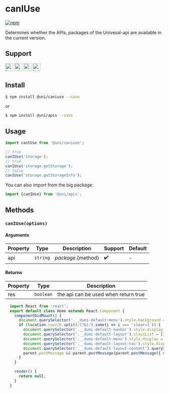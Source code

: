 # canIUse 

[![npm](https://img.shields.io/npm/v/@uni/caniuse.svg)](https://www.npmjs.com/package/@uni/caniuse)

Determines whether the APIs, packages of the Univesal-api are available in the current version.

## Support

<img alt="browser" src="https://gw.alicdn.com/tfs/TB1uYFobGSs3KVjSZPiXXcsiVXa-200-200.svg" width="25px" height="25px" title="h5" /> <img alt="miniApp" src="https://gw.alicdn.com/tfs/TB1bBpmbRCw3KVjSZFuXXcAOpXa-200-200.svg" width="25px" height="25px" title="ali miniprogram" /> <img alt="wechatMiniprogram" src="https://img.alicdn.com/tfs/TB1slcYdxv1gK0jSZFFXXb0sXXa-200-200.svg" width="25px" height="25px" title="wechatMiniprogram"> <img alt="bytedanceMicroApp" src="https://gw.alicdn.com/tfs/TB1jFtVzO_1gK0jSZFqXXcpaXXa-200-200.svg" width="25px" height="25px" title="bytedanceMicroApp">

## Install

```bash
$ npm install @uni/caniuse --save
```
or
```bash
$ npm install @uni/apis --save
```
## Usage

```javascript
import canIUse from '@uni/caniuse';

// true
canIUse('storage');
// true
canIUse('storage.getStorage');
// false
canIUse('storage.getStorageInfo');

```

You can also import from the big package:

```js
import {canIUse} from '@uni/apis';
```

## Methods

### `canIUse(options)`

#### Arguments

| Property | Type | Description | Support | Default |
| --- | --- | --- | --- | --- |
| api | `string` | ${package}.${method} | ✔️ | - |

#### Returns

| Property | Type | Description | 
| --- | --- | --- |
| res | `boolean` | the api can be used when return true |


```jsx | inline
  import React from 'react';
  export default class Home extends React.Component {
    componentDidMount() {
      document.querySelector('.__dumi-default-menu').style.background = '#fff';
      if (location.search.split(/[?&]/).some(i => i === 'clear=1')) {
        document.querySelector('.__dumi-default-navbar').style.display = 'none';
        document.querySelector('.__dumi-default-layout').classList = [];
        document.querySelector('.__dumi-default-menu').style.display = 'none';
        document.querySelector('.__dumi-default-layout-toc').style.display = 'none';
        document.querySelector('.__dumi-default-layout-content').querySelector('.markdown').querySelector('h1').style.marginTop = 0;
        parent.postMessage && parent.postMessage(parent.postMessage({ event: 'syncIframeHeight', height: document.querySelector('.__dumi-default-layout-content').offsetHeight }, '*'));
      }
    }

    render() {
      return null;
    }
  }
```
